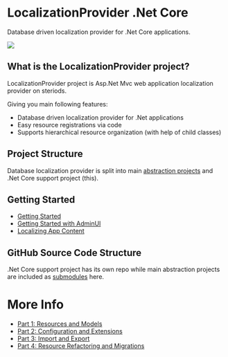 # LocalizationProvider .Net Core

Database driven localization provider for .Net Core applications.

[<img src="https://tech-fellow-consulting.visualstudio.com/_apis/public/build/definitions/f63fd8ab-e3f1-48c1-bca0-f027727a53c4/9/badge"/>](https://tech-fellow-consulting.visualstudio.com/localization-provider-core/_build/index?definitionId=9)

## What is the LocalizationProvider project?

LocalizationProvider project is Asp.Net Mvc web application localization provider on steriods.

Giving you main following features:
* Database driven localization provider for .Net applications
* Easy resource registrations via code
* Supports hierarchical resource organization (with help of child classes)

## Project Structure

Database localization provider is split into main [abstraction projects](https://github.com/valdisiljuconoks/LocalizationProvider) and .Net Core support project (this).

## Getting Started

* [Getting Started](docs/getting-started-netcore.md)
* [Getting Started with AdminUI](docs/getting-started-adminui.md)
* [Localizing App Content](docs/localizing-content-netcore.md)

## GitHub Source Code Structure

.Net Core support project has its own repo while main abstraction projects are included as [submodules](https://gist.github.com/gitaarik/8735255) here.

# More Info

* [Part 1: Resources and Models](http://blog.tech-fellow.net/2016/03/16/db-localization-provider-part-1-resources-and-models/)
* [Part 2: Configuration and Extensions](http://blog.tech-fellow.net/2016/04/21/db-localization-provider-part-2-configuration-and-extensions/)
* [Part 3: Import and Export](http://blog.tech-fellow.net/2017/02/22/localization-provider-import-and-export-merge/)
* [Part 4: Resource Refactoring and Migrations](https://blog.tech-fellow.net/2017/10/10/localizationprovider-tree-view-export-and-migrations/)
